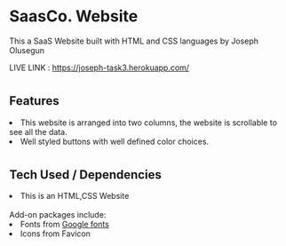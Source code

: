# SaasCo. Website
This a SaaS Website built with HTML and CSS languages by Joseph Olusegun

LIVE LINK : https://joseph-task3.herokuapp.com/

# <h2>Features</h2>

<li> This website is arranged into two columns, the website is scrollable to see all the data.</li>

<li> Well styled buttons with well defined color choices.</li>

# <h2>Tech Used / Dependencies</h2>

<li> This is an HTML,CSS Website</li>
<br>
Add-on packages include:

<li>Fonts from <a href="https://fonts.google.com/">Google fonts</a></li>
<li>Icons from Favicon</li>
